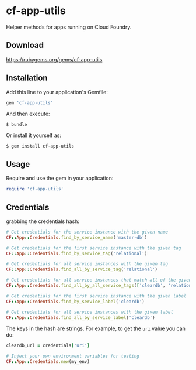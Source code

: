 # cf-app-utils

Helper methods for apps running on Cloud Foundry.

## Download

https://rubygems.org/gems/cf-app-utils

## Installation

Add this line to your application's Gemfile:

```ruby
gem 'cf-app-utils'
```

And then execute:

    $ bundle

Or install it yourself as:

    $ gem install cf-app-utils

## Usage

Require and use the gem in your application:

```ruby
require 'cf-app-utils'
```

## Credentials

grabbing the credentials hash:

```ruby
# Get credentials for the service instance with the given name
CF::App::Credentials.find_by_service_name('master-db')

# Get credentials for the first service instance with the given tag
CF::App::Credentials.find_by_service_tag('relational')

# Get credentials for all service instances with the given tag
CF::App::Credentials.find_all_by_service_tag('relational')

# Get credentials for all service instances that match all of the given tags
CF::App::Credentials.find_all_by_all_service_tags(['cleardb', 'relational'])

# Get credentials for the first service instance with the given label
CF::App::Credentials.find_by_service_label('cleardb')

# Get credentials for all service instances with the given label
CF::App::Credentials.find_all_by_service_label('cleardb')
```

The keys in the hash are strings. For example, to get the `uri` value you can do:

```ruby
cleardb_url = credentials['uri']
```

```ruby
# Inject your own environment variables for testing
CF::App::Credentials.new(my_env)
```
